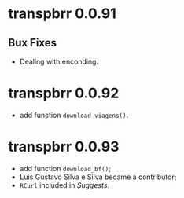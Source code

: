 # transpbrr 0.0.91

## Bux Fixes
* Dealing with enconding.

# transpbrr 0.0.92

- add function `download_viagens()`.

# transpbrr 0.0.93

- add function `download_bf()`;
- Luis Gustavo Silva e Silva became a contributor;
- `RCurl` included in *Suggests*.
